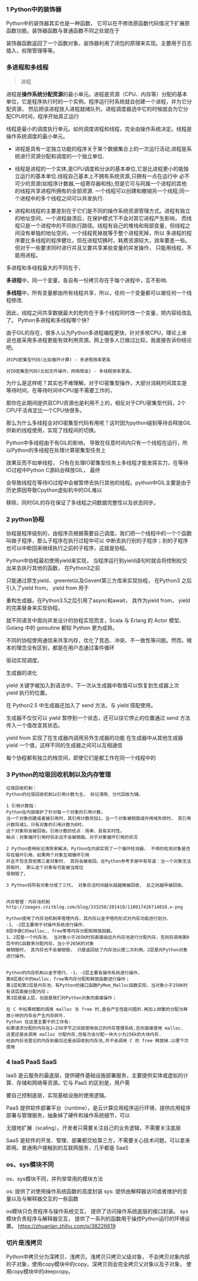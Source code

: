 ### 1 Python中的装饰器

Python中的装饰器其实也是一种函数， 它可以在不修改原函数代码情况下扩展原函数功能。装饰器函数与普通函数不同之处就在于

装饰器函数返回了一个函数对象，装饰器利用了闭包的原理来实现。主要用于日志插入，权限管理等等。

### 多进程和多线程

> 进程

进程是**操作系统分配资源**的最小单元。进程是资源（CPU、内存等）分配的基本单位，它是程序执行时的一个实例。程序运行时系统就会创建一个进程，并为它分配资源，
然后把该进程放入进程就绪队列，进程调度器选中它的时候就会为它分配CPU时间，程序开始真正运行

线程是最小的调度执行单元。如何调度进程和线程，完全由操作系统决定。线程是操作系统调度的最小单元。

- 进程是具有一定独立功能的程序关于某个数据集合上的一次运行活动,进程是系统进行资源分配和调度的一个独立单位.

- 线程是进程的一个实体,是CPU调度和分派的基本单位,它是比进程更小的能独立运行的基本单位.线程自己基本上不拥有系统资源,只拥有一点在运行中
必不可少的资源(如程序计数器,一组寄存器和栈),但是它可与同属一个进程的其他的线程共享进程所拥有的全部资源.
一个线程可以创建和撤销另一个线程;同一个进程中的多个线程之间可以并发执行.

- 进程和线程的主要差别在于它们是不同的操作系统资源管理方式。进程有独立的地址空间，一个进程崩溃后，在保护模式下不会对其它进程产生影响，
而线程只是一个进程中的不同执行路径。线程有自己的堆栈和局部变量，但线程之间没有单独的地址空间，一个线程死掉就等于整个进程死掉，所以
多进程的程序要比多线程的程序健壮，但在进程切换时，耗费资源较大，效率要差一些。但对于一些要求同时进行并且又要共享某些变量的并发操作，
只能用线程，不能用进程。

多进程和多线程最大的不同在于，

**多进程**中，同一个变量，各自有一份拷贝存在于每个进程中，互不影响.

**多线程**中，所有变量都由所有线程共享，所以，任何一个变量都可以被任何一个线程修改.

因此，线程之间共享数据最大的危险在于多个线程同时改一个变量，把内容给改乱了。
Python多进程和多线程哪个快?

由于GIL的存在，很多人认为Python多进程编程更快，针对多核CPU，理论上来说也是采用多进程更能有效利用资源。网上很多人已做过比较，我直接告诉你结论吧。

    对CPU密集型代码(比如循环计算) - 多进程效率更高

    对IO密集型代码(比如文件操作，网络爬虫) - 多线程效率更高。

为什么是这样呢？其实也不难理解。对于IO密集型操作，大部分消耗时间其实是等待时间，在等待时间中CPU是不需要工作的，

那你在此期间提供双CPU资源也是利用不上的，相反对于CPU密集型代码，2个CPU干活肯定比一个CPU快很多。

那么为什么多线程会对IO密集型代码有用呢？这时因为python碰到等待会释放GIL供新的线程使用，实现了线程间的切换。

Python中多线程由于有GIL的影响， 导致在任意时间内只有一个线程在运行，所以Python的多线程在处理计算密集型任务上

效果反而不如单线程， 只有在处理IO密集型任务上多线程才能发挥实力，在等待IO过程中Python C源码会释放GIL， 最终

会导致线程在等待IO过程中会被暂停去执行其他的线程。python中GIL主要是由于历史原因导致Cpython虚拟机中的GIL难以

移除，同时GIL的存在保证了多线程之间数据完整性以及状态同步。


### 2 python协程

协程是程序级别的，由程序员根据需要自己调度。我们把一个线程中的一个个函数叫做子程序，那么子程序在执行过程中可以
中断去执行别的子程序；别的子程序也可以中断回来继续执行之前的子程序，这就是协程。

Python中协程最初使用yield来实现， 当程序运行到yield语句时就会将控制权交出来去执行其他的函数， 在Python3之前

只能通过原生yield、greenlet以及Gevent第三方库来实现协程， 在Python3 之后引入了yield from， yield from 用于

重构生成器。在Python3.5之后引用了async和await， 其作为yield from， yield的完美替身来实现协程。

就不同语言中面向并发设计的协程实现而言，Scala 与 Erlang 的 Actor 模型、Golang 中的 goroutine 都较 Python 更为成熟，

不同的协程使用通信来共享内存，优化了竞态、冲突、不一致性等问题。然而，根本的理念没有区别，都是在用户态通过事件循环

驱动实现调度。

生成器的进化

yield 关键字被加入到语法中，下一次从生成器中取值可以恢复到生成器上次 yield 执行的位置。

在 Python2.5 中生成器还加入了 send 方法，与 yield 搭配使用。

生成器不仅仅可以 yield 暂停到一个状态，还可以往它停止的位置通过 send 方法传入一个值改变其状态。

yield from 实现了在生成器内调用另外生成器的功能  在生成器中从其他生成器 yield 一个值，这样不同的生成器之间可以互相通信

每个协程都有独立的栈空间，即使它们是都工作在同一个线程中的

### 3 Python的垃圾回收机制以及内存管理

```
垃圾回收机制：
Python的垃圾回收机制以引用计数为主， 标记清除、分代回收为辅。

1 引用计数指：
Python在内部维护了针对每一个对象的引用计数，
当一个对象创建或者被引用时，其引用计数将加1，当一个对象被销毁或作用域失效时， 其引用计数将减1。只有对象的引用计数为0时，
这个对象将会被回收。引用计数的优点：简单、具有实时性。
缺点：对象循环引用时将永远不会被销毁。对于对象循环引用的状况

2 Python使用标记清除来解决，Python在内部实现了一个循环检测器， 不停的检测对象是否存在循环引用，如果两个对象互相循环引用
并且不包含其他第三者对象时， 其将会被收回。在Python参考手册中有写道：当一个对象无法获取时， 那么这个对象有可能被当成垃
圾销毁了。

3 Python将所有对象分成了三代， 对象存活时间越长就越晚被回收， 反之则越早被回收。


内存管理：内存池机制
http://images.cnitblog.com/blog/333250/201410/110017426714010.x-png

Python使用了内存池机制来管理内存，其内存以金字塔的形式对内存功能进行划分，
-1、-2层主要用于对操作系统进行操作， 
0层中是C的malloc,、free等等内存分配和释放函数。
1、2层是一个内存池， 当对象小于265K时将直接由这片内存池进行分配内存，否则将调用第0层中的C函数来分配内存，当小于265K的对象
被销毁时， 其内存也不会被销毁， 只是返回给了内存池以便二次利用。2层是对Python对象进行操作。


Python的内存机制以金字塔行，-1，-2层主要有操作系统进行操作，
第0层是C中的malloc，free等内存分配和释放函数进行操作；
第1层和第2层是内存池，有Python的接口函数PyMem_Malloc函数实现，当对象小于256K时有该层直接分配内存；
第3层是最上层，也就是我们对Python对象的直接操作；

在 C 中如果频繁的调用 malloc 与 free 时,是会产生性能问题的.再加上频繁的分配与释放小块的内存会产生内存碎片. 
Python 在这里主要干的工作有:
如果请求分配的内存在1~256字节之间就使用自己的内存管理系统,否则直接使用 malloc.
这里还是会调用 malloc 分配内存,但每次会分配一块大小为256k的大块内存.
经由内存池登记的内存到最后还是会回收到内存池,并不会调用 C 的 free 释放掉.以便下次使用
```
### 4 IaaS PaaS SaaS

IaaS 是云服务的最底层，提供硬件基础设施部署服务，主要提供实体或虚拟的计算、存储和网络等资源。它与 PaaS 的区别是，用户需

要自己控制底层，实现基础设施的使用逻辑。

PaaS 提供软件部署平台（runtime），是云计算应用程序运行环境，提供应用程序部署与管理服务，抽象掉了硬件和操作系统细节，可以

无缝地扩展（scaling）。开发者只需要关注自己的业务逻辑，不需要关注底层

SaaS 是软件的开发、管理、部署都交给第三方，不需要关心技术问题，可以拿来即用。普通用户接触到的互联网服务，几乎都是 SaaS


### os、sys模块不同

os、sys模块不同，并列举常用的模块方法

os: 提供了对使用操作系统函数的高度封装
sys: 提供由解释器访问或者维护的变量以及与解释器交互的一些函数

os模块只负责程序与操作系统交互， 提供了访问操作系统底层的接口封装。
sys模块负责程序与解释器交互， 提供了一系列的函数用于操控Python运行的环境设置。
https://zhuanlan.zhihu.com/p/38226619

### 切片是浅拷贝

Python中拷贝分为深拷贝、浅拷贝。浅拷贝只拷贝父级对象， 不会拷贝对象内部的子对象，使用copy模块中的copy。深拷贝则会完全拷贝父对象以及子对象， 使用copy模块中的deepcopy。
